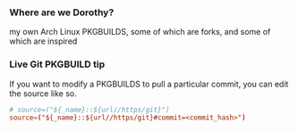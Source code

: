 ### Where are we Dorothy?
my own Arch Linux PKGBUILDS, some of which are forks, and some of which are inspired

### Live Git PKGBUILD tip
If you want to modify a PKGBUILDS to pull a particular commit, you can edit
the source like so.

```conf
# source=("${_name}::${url//https/git}")
source=("${_name}::${url//https/git}#commit=<commit_hash>")
```

